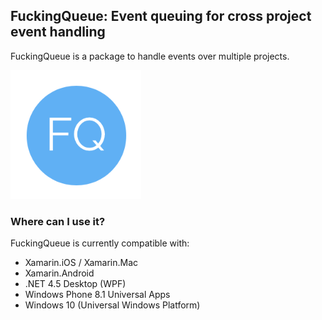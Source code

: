 ## FuckingQueue: Event queuing for cross project event handling

FuckingQueue is a package to handle events over multiple projects. 

![Dat Logo](https://raw.githubusercontent.com/derstarkebaer98/FuckingQueue/master/LOGO.PNG)

### Where can I use it?

FuckingQueue is currently compatible with:

* Xamarin.iOS / Xamarin.Mac
* Xamarin.Android
* .NET 4.5 Desktop (WPF)
* Windows Phone 8.1 Universal Apps
* Windows 10 (Universal Windows Platform)
